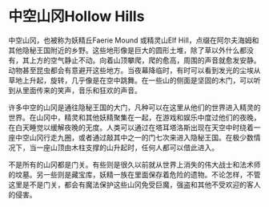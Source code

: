 # 中空山冈Hollow Hills

中空山冈，也被称为妖精丘Faerie Mound 或精灵山Elf
Hill，点缀在阿尔夫海姆和其他隐秘王国附近的乡野。这些地形像是巨大的圆形土堆，除了草以外什么都没有，其上方的空气静止不动。向着山顶攀爬，爬的愈高，周围的声音就愈发安静。动物甚至昆虫都会有意避开这些地方。当夜幕降临时，有时可以看到发光的尘埃从草地上升起，旋转，几乎像是在空中跳舞。在一些山的侧面是坚固的木门，可以听到从里面传来的笑声，音乐和狂欢的声音。  

许多中空的山冈是通往隐秘王国的大门，凡种可以在这里从他们的世界进入精灵的世界。在山冈中，精灵和其他妖精聚集在一起，在游戏和娱乐中度过他们的夜晚，在白天睡觉以缓解夜晚的无度。人类可以通过在塔耳塔洛斯出现在天空中时绕着一座中空山冈行走九圈，或者通过敲其中之一的门七次来进入隐秘王国。在极少数情况下，当一座山顶由木柱支撑的山升起时，任何人都可以借此进入。  

不是所有的山冈都是门关。有些则是很久以前就从世界上消失的伟大战士和法术师的坟墓。另一些则是藏宝库，妖精一族在里面保存着危险的遗物。不论怎样，不管这里是不是门关，都会有魔法保护这些山冈免受巨魔，强盗和其他不受欢迎的客人的侵害。
